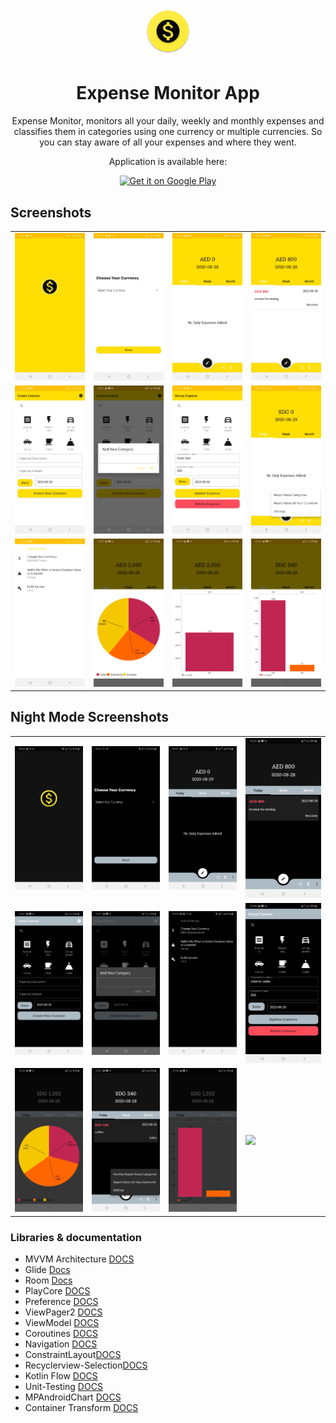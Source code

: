 <div align="center">

# ![alt text](https://github.com/ELTEGANI/ExpenseMonitorApp/blob/master/app/screenshots/logo.png)   
     
# Expense Monitor App
        
Expense Monitor, monitors all your daily, weekly and monthly expenses and classifies them in categories using one currency or multiple currencies. 
So you can stay aware of all your expenses and where they went.

Application is available here:

<a href='https://play.google.com/store/apps/details?id=com.monitoryourexpenses.expenses'><img alt='Get it on Google Play' src='https://play.google.com/intl/en_us/badges/images/generic/en_badge_web_generic.png' height="80"/></a>

</div>

## Screenshots
<table align="center">
        <tr>
          <td><img src = "app/screenshots/1.jpg" ></td>
          <td><img src = "app/screenshots/2.jpg" ></td>
          <td><img src = "app/screenshots/3.jpg" ></td>
          <td><img src = "app/screenshots/4.jpg" ></td>
        </tr>
      <tr>
        <td><img src = "app/screenshots/5.jpg" ></td>
        <td><img src = "app/screenshots/6.jpg" ></td>
        <td><img src = "app/screenshots/7.jpg" ></td>
        <td><img src = "app/screenshots/8.jpg" ></td>
      </tr>
       <tr>
              <td><img src = "app/screenshots/9.jpg" ></td>
              <td><img src = "app/screenshots/10.jpg" ></td>
              <td><img src = "app/screenshots/11.jpg" ></td>
              <td><img src = "app/screenshots/12.jpg" ></td>
       </tr>
</table> 

## Night Mode Screenshots
<table align="center">
        <tr>
          <td><img src = "app/screenshots/1_d.jpg" ></td>
          <td><img src = "app/screenshots/2_d.jpg" ></td>
          <td><img src = "app/screenshots/3_d.jpg" ></td>
          <td><img src = "app/screenshots/4_d.jpg" ></td>
        </tr>
      <tr>
        <td><img src = "app/screenshots/5_d.jpg" ></td>
        <td><img src = "app/screenshots/6_d.jpg" ></td>
        <td><img src = "app/screenshots/7_d.jpg" ></td>
        <td><img src = "app/screenshots/8_d.jpg" ></td>
      </tr>
       <tr>
              <td><img src = "app/screenshots/9_d.jpg" ></td>
              <td><img src = "app/screenshots/10_d.jpg" ></td>
              <td><img src = "app/screenshots/11_d.jpg" ></td>
              <td><img src = "app/screenshots/12_d.jpg" ></td>
       </tr>
</table> 

### Libraries & documentation
- MVVM Architecture [DOCS](https://developer.android.com/jetpack/guide)
- Glide [Docs](https://bumptech.github.io/glide/)
- Room [Docs](https://developer.android.com/jetpack/androidx/releases/room)
- PlayCore [DOCS](https://developer.android.com/guide/playcore)
- Preference [DOCS](https://developer.android.com/reference/android/preference/Preference)
- ViewPager2 [DOCS](https://developer.android.com/jetpack/androidx/releases/viewpager2)
- ViewModel [DOCS](https://developer.android.com/topic/libraries/architecture/viewmodel)
- Coroutines [DOCS](https://developer.android.com/kotlin/coroutines)
- Navigation [DOCS](https://developer.android.com/guide/navigation/navigation-getting-started)
- ConstraintLayout[DOCS](https://developer.android.com/reference/androidx/constraintlayout/widget/ConstraintLayout)
- Recyclerview-Selection[DOCS](https://developer.android.com/reference/kotlin/androidx/recyclerview/selection/package-summary)
- Kotlin Flow [DOCS](https://kotlinlang.org/docs/reference/coroutines/flow.html)
- Unit-Testing [DOCS](https://developer.android.com/training/testing/unit-testing)
- MPAndroidChart [DOCS](https://github.com/PhilJay/MPAndroidChart)
- Container Transform [DOCS](https://github.com/material-components/material-components-android/blob/master/docs/theming/Motion.md)

